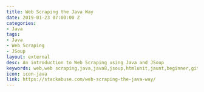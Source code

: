 ```yaml
---
title: Web Scraping the Java Way
date: 2019-01-23 07:00:00 Z
categories:
- Java
tags:
- Java
- Web Scraping
- JSoup
layout: external
desc: An introduction to Web Scraping using Java and JSoup
keywords: web,web scraping,java,java8,jsoup,htmlunit,jaunt,beginner,github,website,blog,easy
icon: icon-java
link: https://stackabuse.com/web-scraping-the-java-way/
---
```


